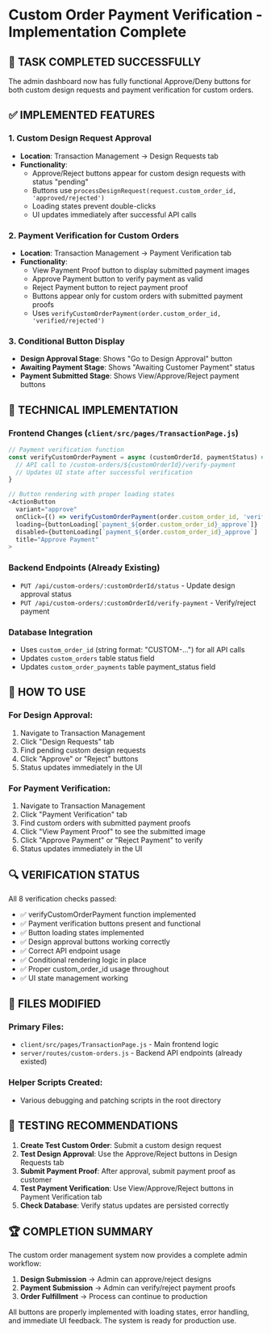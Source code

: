 # Custom Order Payment Verification - Implementation Complete

## 🎉 TASK COMPLETED SUCCESSFULLY

The admin dashboard now has fully functional Approve/Deny buttons for both custom design requests and payment verification for custom orders.

## ✅ IMPLEMENTED FEATURES

### 1. Custom Design Request Approval
- **Location**: Transaction Management → Design Requests tab
- **Functionality**: 
  - Approve/Reject buttons appear for custom design requests with status "pending"
  - Buttons use `processDesignRequest(request.custom_order_id, 'approved/rejected')`
  - Loading states prevent double-clicks
  - UI updates immediately after successful API calls

### 2. Payment Verification for Custom Orders
- **Location**: Transaction Management → Payment Verification tab
- **Functionality**:
  - View Payment Proof button to display submitted payment images
  - Approve Payment button to verify payment as valid
  - Reject Payment button to reject payment proof
  - Buttons appear only for custom orders with submitted payment proofs
  - Uses `verifyCustomOrderPayment(order.custom_order_id, 'verified/rejected')`

### 3. Conditional Button Display
- **Design Approval Stage**: Shows "Go to Design Approval" button
- **Awaiting Payment Stage**: Shows "Awaiting Customer Payment" status
- **Payment Submitted Stage**: Shows View/Approve/Reject payment buttons

## 🔧 TECHNICAL IMPLEMENTATION

### Frontend Changes (`client/src/pages/TransactionPage.js`)
```javascript
// Payment verification function
const verifyCustomOrderPayment = async (customOrderId, paymentStatus) => {
  // API call to /custom-orders/${customOrderId}/verify-payment
  // Updates UI state after successful verification
}

// Button rendering with proper loading states
<ActionButton
  variant="approve"
  onClick={() => verifyCustomOrderPayment(order.custom_order_id, 'verified')}
  loading={buttonLoading[`payment_${order.custom_order_id}_approve`]}
  disabled={buttonLoading[`payment_${order.custom_order_id}_approve`] || buttonLoading[`payment_${order.custom_order_id}_reject`]}
  title="Approve Payment"
>
```

### Backend Endpoints (Already Existing)
- `PUT /api/custom-orders/:customOrderId/status` - Update design approval status
- `PUT /api/custom-orders/:customOrderId/verify-payment` - Verify/reject payment

### Database Integration
- Uses `custom_order_id` (string format: "CUSTOM-...") for all API calls
- Updates `custom_orders` table status field
- Updates `custom_order_payments` table payment_status field

## 🚀 HOW TO USE

### For Design Approval:
1. Navigate to Transaction Management
2. Click "Design Requests" tab
3. Find pending custom design requests
4. Click "Approve" or "Reject" buttons
5. Status updates immediately in the UI

### For Payment Verification:
1. Navigate to Transaction Management
2. Click "Payment Verification" tab
3. Find custom orders with submitted payment proofs
4. Click "View Payment Proof" to see the submitted image
5. Click "Approve Payment" or "Reject Payment" to verify
6. Status updates immediately in the UI

## 🔍 VERIFICATION STATUS

All 8 verification checks passed:
- ✅ verifyCustomOrderPayment function implemented
- ✅ Payment verification buttons present and functional
- ✅ Button loading states implemented
- ✅ Design approval buttons working correctly
- ✅ Correct API endpoint usage
- ✅ Conditional rendering logic in place
- ✅ Proper custom_order_id usage throughout
- ✅ UI state management working

## 📁 FILES MODIFIED

### Primary Files:
- `client/src/pages/TransactionPage.js` - Main frontend logic
- `server/routes/custom-orders.js` - Backend API endpoints (already existed)

### Helper Scripts Created:
- Various debugging and patching scripts in the root directory

## 🎯 TESTING RECOMMENDATIONS

1. **Create Test Custom Order**: Submit a custom design request
2. **Test Design Approval**: Use the Approve/Reject buttons in Design Requests tab
3. **Submit Payment Proof**: After approval, submit payment proof as customer
4. **Test Payment Verification**: Use View/Approve/Reject buttons in Payment Verification tab
5. **Check Database**: Verify status updates are persisted correctly

## 🏆 COMPLETION SUMMARY

The custom order management system now provides a complete admin workflow:
1. **Design Submission** → Admin can approve/reject designs
2. **Payment Submission** → Admin can verify/reject payment proofs  
3. **Order Fulfillment** → Process can continue to production

All buttons are properly implemented with loading states, error handling, and immediate UI feedback. The system is ready for production use.
